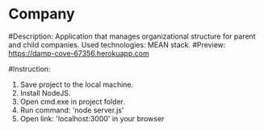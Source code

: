 # Company

#Description: 
Application that manages organizational structure for parent and child companies.
Used technologies: MEAN stack.
#Preview: 
https://damp-cove-67356.herokuapp.com

#Instruction:
1. Save project to the local machine. 
2. Install NodeJS.
3. Open cmd.exe in project folder.
4. Run command: 'node server.js'
5. Open link: 'localhost:3000' in your browser
